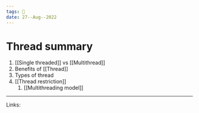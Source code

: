```yaml
---
tags: 🌱
date: 27--Aug--2022
---
```


# Thread summary

1. [[Single threaded]] vs [[Multithread]]
2. Benefits of [[Thread]]
3. Types of thread
4. [[Thread restriction]]
    1. [[Multithreading model]]

---
Links: 